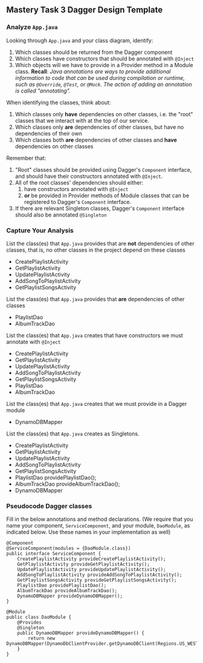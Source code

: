 ## Mastery Task 3 Dagger Design Template

### Analyze `App.java`

Looking through `App.java` and your class diagram, identify:

1. Which classes should be returned from the Dagger component
1. Which classes have constructors that should be annotated with `@Inject`
1. Which objects will we have to provide in a Provider method in a Module class.
   **Recall**: *Java annotations are ways to provide additional information
   to code that can be used during compilation or runtime, such as `@Override`,
   `@Test`, or `@Mock`. The action of adding an annotation is called "annotating".*

When identifying the classes, think about:
1. Which classes only **have** dependencies on other classes, i.e. the
   "root" classes that we interact with at the top of our service.
1. Which classes only **are** dependencies of other classes, but have
   no dependencies of their own
1. Which classes both **are** dependencies of other classes and **have**
   dependencies on other classes

Remember that:
1. "Root" classes should be provided using Dagger's `Component` interface,
   and should have their constructors annotated with `@Inject`.
1. All of the root classes' dependencies should either:
   1. have constructors annotated with `@Inject`
   1. **or** be provided in Provider methods of Module classes that can
      be registered to Dagger's `Component` interface.
1. If there are relevant Singleton classes, Dagger's `Component` interface
   should also be annotated `@Singleton`

### Capture Your Analysis

List the class(es) that `App.java` provides that are **not** dependencies of other classes, that is, no other classes
 in the project depend on these classes

* CreatePlaylistActivity
* GetPlaylistActivity
* UpdatePlaylistActivity
* AddSongToPlaylistActivity
* GetPlaylistSongsActivity

List the class(es) that `App.java` provides that **are** dependencies of other classes

* PlaylistDao
* AlbumTrackDao

List the class(es) that `App.java` creates that have constructors we must annotate with `@Inject`

* CreatePlaylistActivity
* GetPlaylistActivity
* UpdatePlaylistActivity
* AddSongToPlaylistActivity
* GetPlaylistSongsActivity
* PlaylistDao
* AlbumTrackDao

List the class(es) that `App.java` creates that we must provide in a Dagger module

* DynamoDBMapper

List the class(es) that `App.java` creates as Singletons.

* CreatePlaylistActivity
* GetPlaylistActivity
* UpdatePlaylistActivity
* AddSongToPlaylistActivity
* GetPlaylistSongsActivity
* PlaylistDao providePlaylistDao();
* AlbumTrackDao provideAlbumTrackDao();
* DynamoDBMapper

### Pseudocode Dagger classes

Fill in the below annotations and method declarations.
(We require that you name your component, `ServiceComponent`, and
your module, `DaoModule`, as indicated below. Use these names in
your implementation as well)

```
@Component
@ServiceComponent(modules = {DaoModule.class})
public interface ServiceComponent {
    CreatePlaylistActivity provideCreatePlaylistActivity();
    GetPlaylistActivity provideGetPlaylistActivity();
    UpdatePlaylistActivity provideUpdatePlaylistActivity();
    AddSongToPlaylistActivity provideAddSongToPlaylistActivity();
    GetPlaylistSongsActivity provideGetPlaylistSongsActivity();
    PlaylistDao providePlaylistDao();
    AlbumTrackDao provideAlbumTrackDao();
    DynamoDBMapper provideDynamoDBMapper();
}
```

```
@Module
public class DaoModule {
    @Provides
    @Singleton
    public DynamoDBMapper provideDynamoDBMapper() {
        return new DynamoDBMapper(DynamoDbClientProvider.getDynamoDBClient(Regions.US_WEST_2));
    }
}
```
